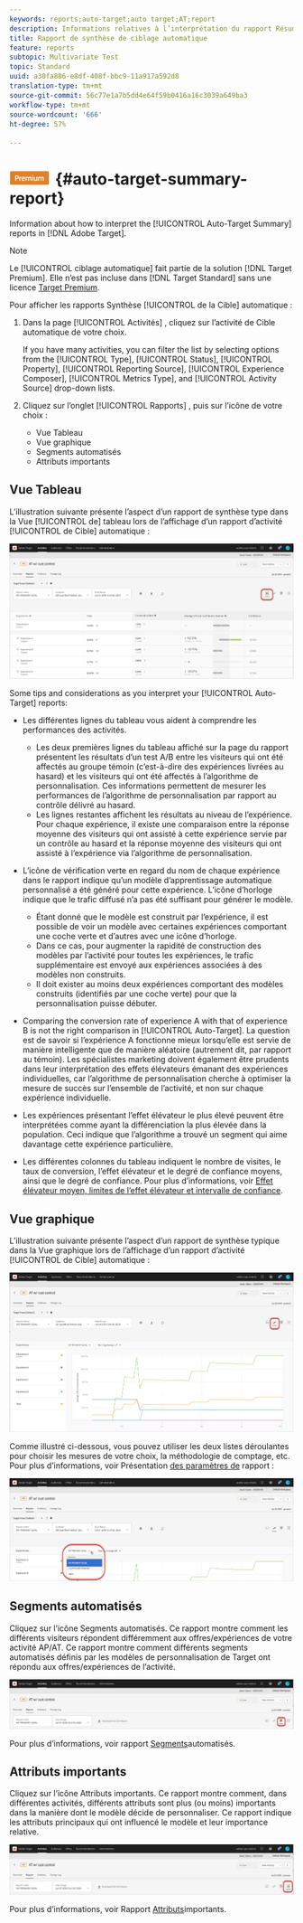 ```yaml
---
keywords: reports;auto-target;auto target;AT;report
description: Informations relatives à l’interprétation du rapport Résumé de la Cible automatique dans Adobe Target.
title: Rapport de synthèse de ciblage automatique
feature: reports
subtopic: Multivariate Test
topic: Standard
uuid: a30fa886-e8df-408f-bbc9-11a917a592d8
translation-type: tm+mt
source-git-commit: 56c77e1a7b5dd4e64f59b0416a16c3039a649ba3
workflow-type: tm+mt
source-wordcount: '666'
ht-degree: 57%

---
```



# ![Rapport de synthèse des Cibles automatiques PREMIUM](/help/assets/premium.png){#auto-target-summary-report}

Information about how to interpret the [!UICONTROL Auto-Target Summary] reports in [!DNL Adobe Target].

>[!NOTE]
>
>Le [!UICONTROL ciblage automatique] fait partie de la solution [!DNL Target Premium]. Elle n’est pas incluse dans [!DNL Target Standard] sans une licence [Target Premium](/help/c-intro/intro.md#premium).

Pour afficher les rapports Synthèse [!UICONTROL de la Cible] automatique :

1. Dans la page [!UICONTROL Activités] , cliquez sur l’activité de Cible  automatique de votre choix.

   If you have many activities, you can filter the list by selecting options from the [!UICONTROL Type], [!UICONTROL Status], [!UICONTROL Property], [!UICONTROL Reporting Source], [!UICONTROL Experience Composer], [!UICONTROL Metrics Type], and [!UICONTROL Activity Source] drop-down lists.

1. Cliquez sur l’onglet [!UICONTROL Rapports] , puis sur l’icône de votre choix :

   * Vue Tableau
   * Vue graphique
   * Segments automatisés
   * Attributs importants

## Vue Tableau

L’illustration suivante présente l’aspect d’un rapport de synthèse type dans la Vue [!UICONTROL de] tableau lors de l’affichage d’un rapport d’activité [!UICONTROL de Cible] automatique :

![Rapport de vue de tableau à Cible automatique](/help/c-reports/assets/at-table-view.png)

Some tips and considerations as you interpret your [!UICONTROL Auto-Target] reports:

* Les différentes lignes du tableau vous aident à comprendre les performances des activités.

   * Les deux premières lignes du tableau affiché sur la page du rapport présentent les résultats d’un test A/B entre les visiteurs qui ont été affectés au groupe témoin (c’est-à-dire des expériences livrées au hasard) et les visiteurs qui ont été affectés à l’algorithme de personnalisation. Ces informations permettent de mesurer les performances de l’algorithme de personnalisation par rapport au contrôle délivré au hasard.
   * Les lignes restantes affichent les résultats au niveau de l’expérience. Pour chaque expérience, il existe une comparaison entre la réponse moyenne des visiteurs qui ont assisté à cette expérience servie par un contrôle au hasard et la réponse moyenne des visiteurs qui ont assisté à l’expérience via l’algorithme de personnalisation.

* L’icône de vérification verte en regard du nom de chaque expérience dans le rapport indique qu’un modèle d’apprentissage automatique personnalisé a été généré pour cette expérience. L’icône d’horloge indique que le trafic diffusé n’a pas été suffisant pour générer le modèle.

   * Étant donné que le modèle est construit par l’expérience, il est possible de voir un modèle avec certaines expériences comportant une coche verte et d’autres avec une icône d’horloge.
   * Dans ce cas, pour augmenter la rapidité de construction des modèles par l’activité pour toutes les expériences, le trafic supplémentaire est envoyé aux expériences associées à des modèles non construits.
   * Il doit exister au moins deux expériences comportant des modèles construits (identifiés par une coche verte) pour que la personnalisation puisse débuter.

* Comparing the conversion rate of experience A with that of experience B is not the right comparison in [!UICONTROL Auto-Target]. La question est de savoir si l’expérience A fonctionne mieux lorsqu’elle est servie de manière intelligente que de manière aléatoire (autrement dit, par rapport au témoin). Les spécialistes marketing doivent également être prudents dans leur interprétation des effets élévateurs émanant des expériences individuelles, car l’algorithme de personnalisation cherche à optimiser la mesure de succès sur l’ensemble de l’activité, et non sur chaque expérience individuelle.
* Les expériences présentant l’effet élévateur le plus élevé peuvent être interprétées comme ayant la différenciation la plus élevée dans la population. Ceci indique que l’algorithme a trouvé un segment qui aime davantage cette expérience particulière.
* Les différentes colonnes du tableau indiquent le nombre de visites, le taux de conversion, l’effet élévateur et le degré de confiance moyens, ainsi que le degré de confiance. Pour plus d’informations, voir [Effet élévateur moyen, limites de l’effet élévateur et intervalle de confiance](/help/c-reports/c-report-settings/average-lift-bounds-and-confidence-interval.md).

## Vue graphique

L’illustration suivante présente l’aspect d’un rapport de synthèse typique dans la Vue  graphique lors de l’affichage d’un rapport d’activité [!UICONTROL de Cible] automatique :

![Rapport de vue de graphique à Cible automatique](/help/c-reports/assets/at-graph-view.png)

Comme illustré ci-dessous, vous pouvez utiliser les deux listes déroulantes pour choisir les mesures de votre choix, la méthodologie de comptage, etc. Pour plus d’informations, voir Présentation [des paramètres de](/help/c-reports/c-report-settings/report-settings.md) rapport :

![Rapport de vue de graphique à Cible automatique](/help/c-reports/assets/at-graph-view-2.png)

## Segments automatisés

Cliquez sur l’icône Segments  automatisés. Ce rapport montre comment les différents visiteurs répondent différemment aux offres/expériences de votre activité AP/AT. Ce rapport montre comment différents segments automatisés définis par les modèles de personnalisation de Target ont répondu aux offres/expériences de l’activité.

![Icône Segments automatisés](/help/c-reports/assets/icon-automated-sements.png)

Pour plus d’informations, voir rapport [Segments](/help/c-reports/c-personalization-insights-reports/automated-segments-report.md)automatisés.

## Attributs importants

Cliquez sur l’icône Attributs  importants. Ce rapport montre comment, dans différentes activités, différents attributs sont plus (ou moins) importants dans la manière dont le modèle décide de personnaliser. Ce rapport indique les attributs principaux qui ont influencé le modèle et leur importance relative.

![Icône des attributs importants](/help/c-reports/assets/icon-important-attributes.png)

Pour plus d’informations, voir Rapport [Attributs](/help/c-reports/c-personalization-insights-reports/important-attributes-report.md)importants.
